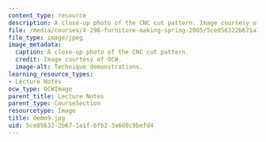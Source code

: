 ```yaml
---
content_type: resource
description: A close-up photo of the CNC cut pattern. Image courtesy of OCW.
file: /media/courses/4-296-furniture-making-spring-2005/5ce056322b671a1f6fb23a6d0c9befd4_demo9.jpg
file_type: image/jpeg
image_metadata:
  caption: A close-up photo of the CNC cut pattern.
  credit: Image courtesy of OCW.
  image-alt: Technique demonstrations.
learning_resource_types:
- Lecture Notes
ocw_type: OCWImage
parent_title: Lecture Notes
parent_type: CourseSection
resourcetype: Image
title: demo9.jpg
uid: 5ce05632-2b67-1a1f-6fb2-3a6d0c9befd4
---
```

